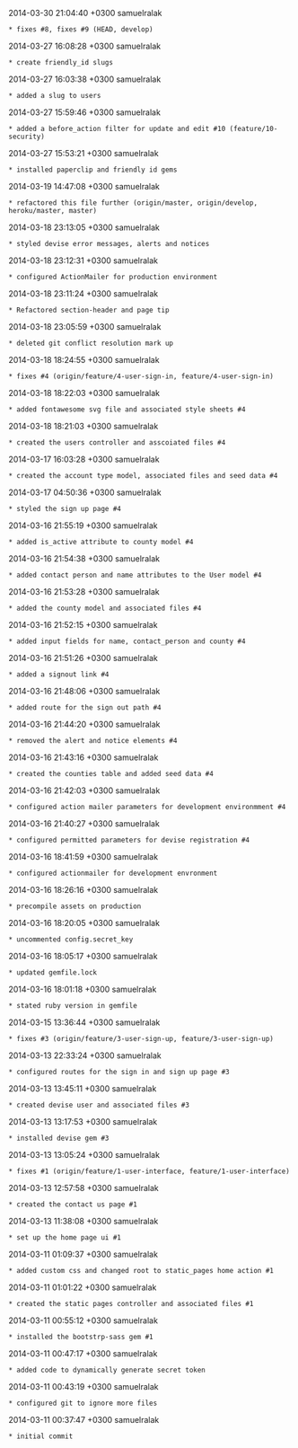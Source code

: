 2014-03-30 21:04:40 +0300 samuelralak 

	* fixes #8, fixes #9 (HEAD, develop)

2014-03-27 16:08:28 +0300 samuelralak 

	* create friendly_id slugs

2014-03-27 16:03:38 +0300 samuelralak 

	* added a slug to users

2014-03-27 15:59:46 +0300 samuelralak 

	* added a before_action filter for update and edit #10 (feature/10-security)

2014-03-27 15:53:21 +0300 samuelralak 

	* installed paperclip and friendly id gems

2014-03-19 14:47:08 +0300 samuelralak 

	* refactored this file further (origin/master, origin/develop, heroku/master, master)

2014-03-18 23:13:05 +0300 samuelralak 

	* styled devise error messages, alerts and notices

2014-03-18 23:12:31 +0300 samuelralak 

	* configured ActionMailer for production environment

2014-03-18 23:11:24 +0300 samuelralak 

	* Refactored section-header and page tip

2014-03-18 23:05:59 +0300 samuelralak 

	* deleted git conflict resolution mark up

2014-03-18 18:24:55 +0300 samuelralak 

	* fixes #4 (origin/feature/4-user-sign-in, feature/4-user-sign-in)

2014-03-18 18:22:03 +0300 samuelralak 

	* added fontawesome svg file and associated style sheets #4

2014-03-18 18:21:03 +0300 samuelralak 

	* created the users controller and asscoiated files #4

2014-03-17 16:03:28 +0300 samuelralak 

	* created the account type model, associated files and seed data #4

2014-03-17 04:50:36 +0300 samuelralak 

	* styled the sign up page #4

2014-03-16 21:55:19 +0300 samuelralak 

	* added is_active attribute to county model #4

2014-03-16 21:54:38 +0300 samuelralak 

	* added contact person and name attributes to the User model #4

2014-03-16 21:53:28 +0300 samuelralak 

	* added the county model and associated files #4

2014-03-16 21:52:15 +0300 samuelralak 

	* added input fields for name, contact_person and county #4

2014-03-16 21:51:26 +0300 samuelralak 

	* added a signout link #4

2014-03-16 21:48:06 +0300 samuelralak 

	* added route for the sign out path #4

2014-03-16 21:44:20 +0300 samuelralak 

	* removed the alert and notice elements #4

2014-03-16 21:43:16 +0300 samuelralak 

	* created the counties table and added seed data #4

2014-03-16 21:42:03 +0300 samuelralak 

	* configured action mailer parameters for development environmment #4

2014-03-16 21:40:27 +0300 samuelralak 

	* configured permitted parameters for devise registration #4

2014-03-16 18:41:59 +0300 samuelralak 

	* configured actionmailer for development envronment

2014-03-16 18:26:16 +0300 samuelralak 

	* precompile assets on production

2014-03-16 18:20:05 +0300 samuelralak 

	* uncommented config.secret_key

2014-03-16 18:05:17 +0300 samuelralak 

	* updated gemfile.lock

2014-03-16 18:01:18 +0300 samuelralak 

	* stated ruby version in gemfile

2014-03-15 13:36:44 +0300 samuelralak 

	* fixes #3 (origin/feature/3-user-sign-up, feature/3-user-sign-up)

2014-03-13 22:33:24 +0300 samuelralak 

	* configured routes for the sign in and sign up page #3

2014-03-13 13:45:11 +0300 samuelralak 

	* created devise user and associated files #3

2014-03-13 13:17:53 +0300 samuelralak 

	* installed devise gem #3

2014-03-13 13:05:24 +0300 samuelralak 

	* fixes #1 (origin/feature/1-user-interface, feature/1-user-interface)

2014-03-13 12:57:58 +0300 samuelralak 

	* created the contact us page #1

2014-03-13 11:38:08 +0300 samuelralak 

	* set up the home page ui #1

2014-03-11 01:09:37 +0300 samuelralak 

	* added custom css and changed root to static_pages home action #1

2014-03-11 01:01:22 +0300 samuelralak 

	* created the static pages controller and associated files #1

2014-03-11 00:55:12 +0300 samuelralak 

	* installed the bootstrp-sass gem #1

2014-03-11 00:47:17 +0300 samuelralak 

	* added code to dynamically generate secret token

2014-03-11 00:43:19 +0300 samuelralak 

	* configured git to ignore more files

2014-03-11 00:37:47 +0300 samuelralak 

	* initial commit

